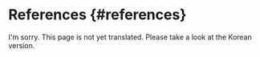 # References {#references}

I'm sorry. This page is not yet translated. Please take a look at the Korean version.
